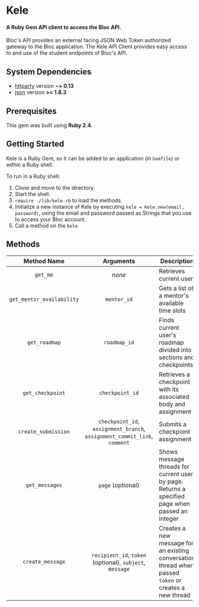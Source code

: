 # Kele
#### A Ruby Gem API client to access the Bloc API.
Bloc's API provides an external facing JSON Web Token authorized gateway to the Bloc application. The Kele API Client provides easy access to and use of the student endpoints of Bloc's API.

## System Dependencies
* [httparty](https://johnnunemaker.com/httparty/) version **~> 0.13**
* [json](https://github.com/flori/json/tree/master) version **>= 1.8.3**

## Prerequisites
This gem was built using **Ruby 2.4**.
## Getting Started
Kele is a Ruby Gem, so it can be added to an application (in `Gemfile`) or within a Ruby shell.

To run in a Ruby shell:
1. Clone and move to the directory.
3. Start the shell.
4. `require ./lib/kele.rb` to load the methods.
5. Initialize a new instance of Kele by executing `kele = Kele.new(email, password)`, using the email and password passed as Strings that you use to access your Bloc account.
6. Call a method on the `kele`

## Methods

| **Method Name** | **Arguments** | **Description** |
| :---: | :---: | --- |
| `get_me` | _none_ | Retrieves current user |
| `get_mentor_availability` | `mentor_id` | Gets a list of a mentor's available time slots |
| `get_roadmap` | `roadmap_id` | Finds current user's roadmap divided into sections and checkpoints |
| `get_checkpoint` | `checkpoint_id` | Retrieves a checkpoint with its associated body and assignment |
| `create_submission` | `checkpoint_id`, `assignment_branch`, `assignment_commit_link`, `comment` | Submits a checkpoint assignment |
| `get_messages` | `page` (optional) | Shows message threads for current user by page. Returns a specified page when passed an integer |
| `create_message` | `recipient_id`, `token` (optional), `subject`, `message` | Creates a new message for an existing conversation thread when passed `token` or creates a new thread |
